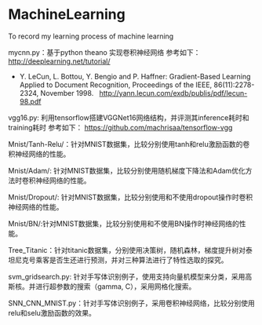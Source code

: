 # MachineLearning
To record my learning process of machine learning

mycnn.py：基于python theano 实现卷积神经网络
参考如下：
http://deeplearning.net/tutorial/
- Y. LeCun, L. Bottou, Y. Bengio and P. Haffner:
   Gradient-Based Learning Applied to Document
   Recognition, Proceedings of the IEEE, 86(11):2278-2324, November 1998.
   http://yann.lecun.com/exdb/publis/pdf/lecun-98.pdf

vgg16.py:
利用tensorflow搭建VGGNet16网络结构，并评测其inference耗时和training耗时
参考如下：
https://github.com/machrisaa/tensorflow-vgg

Mnist/Tanh-Relu/：针对MNIST数据集，比较分别使用tanh和relu激励函数的卷积神经网络的性能。

Mnist/Adam/: 针对MNIST数据集，比较分别使用随机梯度下降法和Adam优化方法时卷积神经网络的性能。

Mnist/Dropout/: 针对MNIST数据集，比较分别使用和不使用dropout操作时卷积神经网络的性能。

Mnist/BN/:针对MNIST数据集，比较分别使用和不使用BN操作时神经网络的性能。

Tree_Titanic：针对titanic数据集，分别使用决策树，随机森林，梯度提升树对泰坦尼克号乘客是否生还进行预测，并对三种算法进行了特性选取的探究。

svm_gridsearch.py: 针对手写体识别例子，使用支持向量机模型来分类，采用高斯核。并进行超参数的搜索（gamma, C），采用网格化搜索。

SNN_CNN_MNIST.py：针对手写体识别例子，采用卷积神经网络，比较分别使用relu和selu激励函数的效果。
